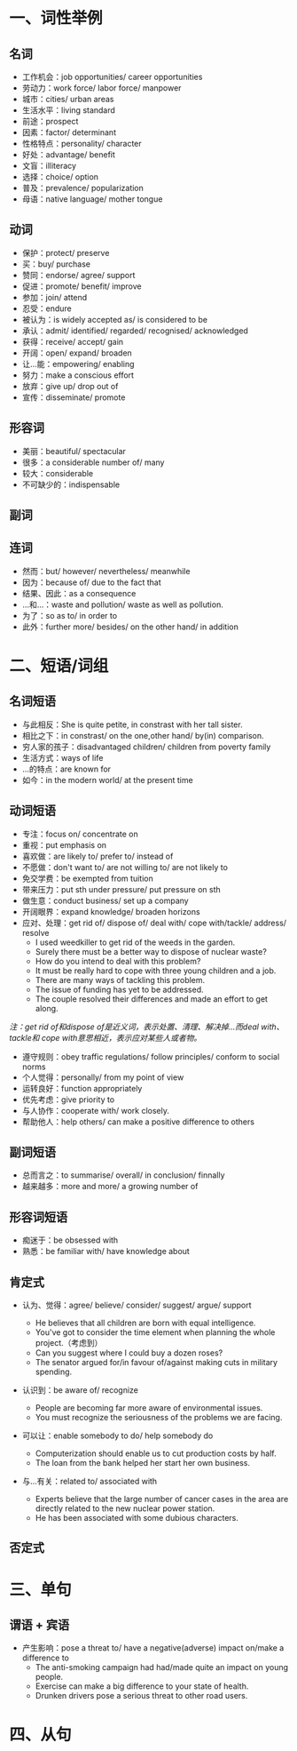 # 一、词性举例

## 名词

- 工作机会：job opportunities/ career opportunities
- 劳动力：work force/ labor force/ manpower
- 城市：cities/ urban areas
- 生活水平：living standard
- 前途：prospect
- 因素：factor/ determinant
- 性格特点：personality/ character
- 好处：advantage/ benefit
- 文盲：illiteracy
- 选择：choice/ option
- 普及：prevalence/ popularization
- 母语：native language/ mother tongue

## 动词

- 保护：protect/ preserve
- 买：buy/ purchase
- 赞同：endorse/ agree/ support
- 促进：promote/ benefit/ improve
- 参加：join/ attend
- 忍受：endure
- 被认为：is widely accepted as/ is considered to be
- 承认：admit/ identified/ regarded/ recognised/ acknowledged
- 获得：receive/ accept/ gain
- 开阔：open/ expand/ broaden
- 让...能：empowering/ enabling
- 努力：make a conscious effort
- 放弃：give up/ drop out of
- 宣传：disseminate/ promote

## 形容词

- 美丽：beautiful/ spectacular
- 很多：a considerable number of/ many
- 较大：considerable
- 不可缺少的：indispensable


## 副词

## 连词

- 然而：but/ however/ nevertheless/ meanwhile
- 因为：because of/ due to the fact that
- 结果、因此：as a consequence
- ...和...：waste and pollution/ waste as well as pollution.
- 为了：so as to/ in order to
- 此外：further more/ besides/ on the other hand/ in addition

# 二、短语/词组

## 名词短语

- 与此相反：She is quite petite, in constrast with her tall sister.
- 相比之下：in constrast/ on the one,other hand/ by(in) comparison.
- 穷人家的孩子：disadvantaged children/ children from poverty family
- 生活方式：ways of life
- ...的特点：are known for
- 如今：in the modern world/ at the present time

## 动词短语

- 专注：focus on/ concentrate on
- 重视：put emphasis on
- 喜欢做：are likely to/ prefer to/ instead of
- 不愿做：don't want to/ are not willing to/ are not likely to
- 免交学费：be exempted from tuition
- 带来压力：put sth under pressure/ put pressure on sth
- 做生意：conduct business/ set up a company
- 开阔眼界：expand knowledge/ broaden horizons
- 应对、处理：get rid of/ dispose of/ deal with/ cope with/tackle/ address/ resolve
  - I used weedkiller to get rid of the weeds in the garden.
  - Surely there must be a better way to dispose of nuclear waste?
  - How do you intend to deal with this problem?
  - It must be really hard to cope with three young children and a job.
  - There are many ways of tackling this problem.
  - The issue of funding has yet to be addressed.
  - The couple resolved their differences and made an effort to get along.

*注：get rid of和dispose of是近义词，表示处置、清理、解决掉...而deal with、tackle和
cope with意思相近，表示应对某些人或者物。*

- 遵守规则：obey traffic regulations/ follow principles/ conform to social norms
- 个人觉得：personally/ from my point of view
- 运转良好：function appropriately
- 优先考虑：give priority to
- 与人协作：cooperate with/ work closely.
- 帮助他人：help others/ can make a positive difference to others

## 副词短语

- 总而言之：to summarise/ overall/ in conclusion/ finnally
- 越来越多：more and more/ a growing number of

## 形容词短语

- 痴迷于：be obsessed with
- 熟悉：be familiar with/ have knowledge about

## 肯定式

- 认为、觉得：agree/ believe/ consider/ suggest/ argue/ support
  - He believes that all children are born with equal intelligence.
  - You've got to consider the time element when planning the whole project.（考虑到）
  - Can you suggest where I could buy a dozen roses?
  - The senator argued for/in favour of/against making cuts in military spending.

- 认识到：be aware of/ recognize
  - People are becoming far more aware of environmental issues.
  - You must recognize the seriousness of the problems we are facing.

- 可以让：enable somebody to do/ help somebody do
  - Computerization should enable us to cut production costs by half.
  - The loan from the bank helped her start her own business.

- 与...有关：related to/ associated with
  - Experts believe that the large number of cancer cases in the area are directly
  related to the new nuclear power station.
  - He has been associated with some dubious characters.

## 否定式

# 三、单句

## 谓语 + 宾语

- 产生影响：pose a threat to/ have a negative(adverse) impact on/make a difference to
  - The anti-smoking campaign had had/made quite an impact on young people.
  - Exercise can make a big difference to your state of health.
  - Drunken drivers pose a serious threat to other road users.

# 四、从句
